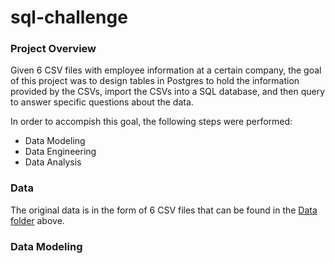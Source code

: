 # sql-challenge

### Project Overview

Given 6 CSV files with employee information at a certain company, the goal of this project was to design tables in Postgres to hold the information provided by the CSVs, import the CSVs into a SQL database, and then query to answer specific questions about the data. 

In order to accompish this goal, the following steps were performed:
- Data Modeling
- Data Engineering
- Data Analysis

### Data

The original data is in the form of 6 CSV files that can be found in the [Data folder](https://github.com/jobrien1726/sql-challenge/tree/master/Data) above.

### Data Modeling


